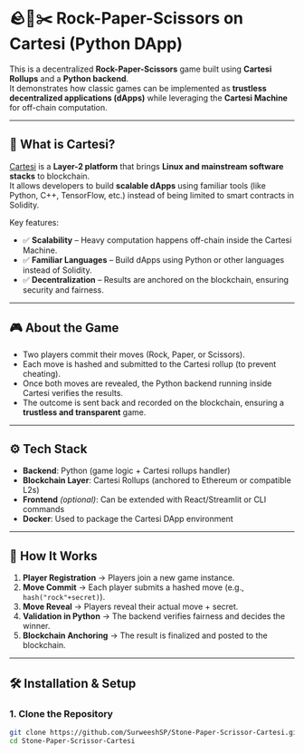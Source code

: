# 🪨📄✂️ Rock-Paper-Scissors on Cartesi (Python DApp)

This is a decentralized **Rock-Paper-Scissors** game built using **Cartesi Rollups** and a **Python backend**.  
It demonstrates how classic games can be implemented as **trustless decentralized applications (dApps)** while leveraging the **Cartesi Machine** for off-chain computation.

---

## 🔎 What is Cartesi?

[Cartesi](https://cartesi.io/) is a **Layer-2 platform** that brings **Linux and mainstream software stacks** to blockchain.  
It allows developers to build **scalable dApps** using familiar tools (like Python, C++, TensorFlow, etc.) instead of being limited to smart contracts in Solidity.  

Key features:
- ✅ **Scalability** – Heavy computation happens off-chain inside the Cartesi Machine.  
- ✅ **Familiar Languages** – Build dApps using Python or other languages instead of Solidity.  
- ✅ **Decentralization** – Results are anchored on the blockchain, ensuring security and fairness.  

---

## 🎮 About the Game

- Two players commit their moves (Rock, Paper, or Scissors).  
- Each move is hashed and submitted to the Cartesi rollup (to prevent cheating).  
- Once both moves are revealed, the Python backend running inside Cartesi verifies the results.  
- The outcome is sent back and recorded on the blockchain, ensuring a **trustless and transparent** game.  

---

## ⚙️ Tech Stack

- **Backend**: Python (game logic + Cartesi rollups handler)  
- **Blockchain Layer**: Cartesi Rollups (anchored to Ethereum or compatible L2s)  
- **Frontend** *(optional)*: Can be extended with React/Streamlit or CLI commands  
- **Docker**: Used to package the Cartesi DApp environment  

---

## 🚀 How It Works

1. **Player Registration** → Players join a new game instance.  
2. **Move Commit** → Each player submits a hashed move (e.g., `hash("rock"+secret)`).  
3. **Move Reveal** → Players reveal their actual move + secret.  
4. **Validation in Python** → The backend verifies fairness and decides the winner.  
5. **Blockchain Anchoring** → The result is finalized and posted to the blockchain.  

---

## 🛠️ Installation & Setup

### 1. Clone the Repository
```bash
git clone https://github.com/SurweeshSP/Stone-Paper-Scrissor-Cartesi.git
cd Stone-Paper-Scrissor-Cartesi
